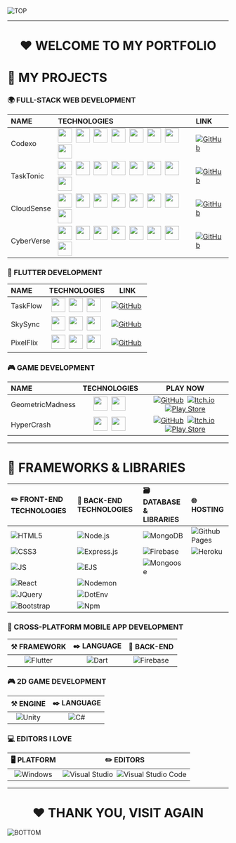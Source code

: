 ![TOP](https://user-images.githubusercontent.com/64190011/226141289-776ee394-3a06-4e9e-b52f-7202038cb75d.jpg)

<hr>

<h1 align="center">❤️ WELCOME TO MY PORTFOLIO</h1>

# 📂 MY PROJECTS

### 🌍 FULL-STACK WEB DEVELOPMENT

| NAME | TECHNOLOGIES | LINK |
| :- | :- | :- |
| Codexo | <img height="32" width="32" src="https://cdn.simpleicons.org/html5" />&nbsp; <img height="32" width="32" src="https://cdn.simpleicons.org/css3" />&nbsp; <img height="32" width="32" src="https://cdn.simpleicons.org/javascript" />&nbsp; <img height="32" width="32" src="https://cdn.simpleicons.org/nodedotjs" />&nbsp; <img height="32" width="32" src="https://cdn.simpleicons.org/express" />&nbsp; <img height="32" width="32" src="https://cdn.simpleicons.org/dotenv" />&nbsp; <img height="32" width="32" src="https://cdn.simpleicons.org/mongodb" />&nbsp; <img height="32" width="32" src="https://cdn.simpleicons.org/mongoose" /> | [![GitHub](https://img.shields.io/badge/github-000000.svg?style=for-the-badge&logo=github&logoColor=white)](https://github.com/RyxnDmello/WebApp-NodeJs-02)
| TaskTonic | <img height="32" width="32" src="https://cdn.simpleicons.org/html5" />&nbsp; <img height="32" width="32" src="https://cdn.simpleicons.org/css3" />&nbsp; <img height="32" width="32" src="https://cdn.simpleicons.org/javascript" />&nbsp; <img height="32" width="32" src="https://cdn.simpleicons.org/nodedotjs" />&nbsp; <img height="32" width="32" src="https://cdn.simpleicons.org/express" />&nbsp; <img height="32" width="32" src="https://cdn.simpleicons.org/dotenv" />&nbsp; <img height="32" width="32" src="https://cdn.simpleicons.org/mongodb" />&nbsp; <img height="32" width="32" src="https://cdn.simpleicons.org/mongoose" /> | [![GitHub](https://img.shields.io/badge/github-000000.svg?style=for-the-badge&logo=github&logoColor=white)](https://github.com/RyxnDmello/WebApp-NodeJs-03)
| CloudSense | <img height="32" width="32" src="https://cdn.simpleicons.org/html5" />&nbsp; <img height="32" width="32" src="https://cdn.simpleicons.org/css3" />&nbsp; <img height="32" width="32" src="https://cdn.simpleicons.org/javascript" />&nbsp; <img height="32" width="32" src="https://cdn.simpleicons.org/nodedotjs" />&nbsp; <img height="32" width="32" src="https://cdn.simpleicons.org/express" />&nbsp; <img height="32" width="32" src="https://cdn.simpleicons.org/dotenv" />&nbsp; <img height="32" width="32" src="https://cdn.simpleicons.org/mongodb" />&nbsp; <img height="32" width="32" src="https://cdn.simpleicons.org/mongoose" /> | [![GitHub](https://img.shields.io/badge/github-000000.svg?style=for-the-badge&logo=github&logoColor=white)](https://github.com/RyxnDmello/WebApp-NodeJs-04)
| CyberVerse | <img height="32" width="32" src="https://cdn.simpleicons.org/html5" />&nbsp; <img height="32" width="32" src="https://cdn.simpleicons.org/css3" />&nbsp; <img height="32" width="32" src="https://cdn.simpleicons.org/javascript" />&nbsp; <img height="32" width="32" src="https://cdn.simpleicons.org/nodedotjs" />&nbsp; <img height="32" width="32" src="https://cdn.simpleicons.org/express" />&nbsp; <img height="32" width="32" src="https://cdn.simpleicons.org/dotenv" />&nbsp; <img height="32" width="32" src="https://cdn.simpleicons.org/mongodb" />&nbsp; <img height="32" width="32" src="https://cdn.simpleicons.org/mongoose" /> | [![GitHub](https://img.shields.io/badge/github-000000.svg?style=for-the-badge&logo=github&logoColor=white)](https://github.com/RyxnDmello/WebApp-NodeJs-05)

### 📱 FLUTTER DEVELOPMENT

| NAME | TECHNOLOGIES | LINK |
| :- | :-: | :-: |
| TaskFlow | <img height="32" width="32" src="https://cdn.simpleicons.org/dart/0175C2" />&nbsp; <img height="32" width="32" src="https://cdn.simpleicons.org/flutter/0175C2" />&nbsp; <img height="32" width="32" src="https://cdn.simpleicons.org/firebase" />&nbsp; | [![GitHub](https://img.shields.io/badge/github-000000.svg?style=for-the-badge&logo=github&logoColor=white)](https://github.com/RyxnDmello/flutter_firebase_01)&nbsp;
| SkySync | <img height="32" width="32" src="https://cdn.simpleicons.org/dart/0175C2" />&nbsp; <img height="32" width="32" src="https://cdn.simpleicons.org/flutter/0175C2" />&nbsp; <img height="32" width="32" src="https://cdn.simpleicons.org/firebase" />&nbsp; | [![GitHub](https://img.shields.io/badge/github-000000.svg?style=for-the-badge&logo=github&logoColor=white)](https://github.com/RyxnDmello/flutter_firebase_02)&nbsp;
| PixelFlix | <img height="32" width="32" src="https://cdn.simpleicons.org/dart/0175C2" />&nbsp; <img height="32" width="32" src="https://cdn.simpleicons.org/flutter/0175C2" />&nbsp; <img height="32" width="32" src="https://cdn.simpleicons.org/firebase" />&nbsp; | [![GitHub](https://img.shields.io/badge/github-000000.svg?style=for-the-badge&logo=github&logoColor=white)](https://github.com/RyxnDmello/flutter_firebase_03)&nbsp;

### 🎮 GAME DEVELOPMENT

| NAME | TECHNOLOGIES | PLAY NOW |
| :- | :-: | :-: |
| GeometricMadness | <img height="32" width="32" src="https://cdn.simpleicons.org/unity/ffffff" />&nbsp; <img height="32" width="32" src="https://cdn.simpleicons.org/csharp/purple/" />&nbsp; | [![GitHub](https://img.shields.io/badge/github-000000.svg?style=for-the-badge&logo=github&logoColor=white)](https://github.com/RyxnDmello/GameDev-Unity-01)&nbsp; [![Itch.io](https://img.shields.io/badge/Itch.io-df0000.svg?style=for-the-badge&logo=itchdotio&logoColor=white)](https://shadowlightworld.itch.io/geometricmadness)&nbsp; [![Play Store](https://img.shields.io/badge/Google%20Play-008000.svg?style=for-the-badge&logo=Google-Play&logoColor=white)](https://play.google.com/store/apps/details?id=com.ShadowLight.GeometricMadness&hl=en_IN&gl=US)
| HyperCrash | <img height="32" width="32" src="https://cdn.simpleicons.org/unity/ffffff" />&nbsp; <img height="32" width="32" src="https://cdn.simpleicons.org/csharp//purple/" />&nbsp; | [![GitHub](https://img.shields.io/badge/github-000000.svg?style=for-the-badge&logo=github&logoColor=white)](https://github.com/RyxnDmello/GameDev-Unity-02)&nbsp; [![Itch.io](https://img.shields.io/badge/Itch.io-df0000.svg?style=for-the-badge&logo=itchdotio&logoColor=white)](https://shadowlightworld.itch.io/hypercrash)&nbsp; [![Play Store](https://img.shields.io/badge/Google%20Play-008000.svg?style=for-the-badge&logo=Google-Play&logoColor=white)](https://play.google.com/store/apps/details?id=com.ShadowLight.HyperCrash&hl=en_IN&gl=US)

<hr>

# 🚀 FRAMEWORKS & LIBRARIES

| ✏️ FRONT-END TECHNOLOGIES | 🤖 BACK-END TECHNOLOGIES | 🗃️ DATABASE & LIBRARIES | 🌐 HOSTING |
| :- | :- | :- | :- |
| ![HTML5](https://img.shields.io/badge/HTML5-E34F26.svg?style=for-the-badge&logo=HTML5&logoColor=white) | ![Node.js](https://img.shields.io/badge/node.js-006f00.svg?style=for-the-badge&logo=nodedotjs&logoColor=white) | ![MongoDB](https://img.shields.io/badge/MongoDB-47A248.svg?style=for-the-badge&logo=MongoDB&logoColor=white) | ![Github Pages](https://img.shields.io/badge/github%20pages-000000?style=for-the-badge&logo=github&logoColor=white) |
| ![CSS3](https://img.shields.io/badge/CSS3-1572B6.svg?style=for-the-badge&logo=CSS3&logoColor=white) | ![Express.js](https://img.shields.io/badge/Express-000000.svg?style=for-the-badge&logo=Express&logoColor=white) | ![Firebase](https://img.shields.io/badge/Firebase-FFCA28.svg?style=for-the-badge&logo=Firebase&logoColor=black) | ![Heroku](https://img.shields.io/badge/Heroku-430098.svg?style=for-the-badge&logo=Heroku&logoColor=white) |
| ![JS](https://img.shields.io/badge/JavaScript-F7DF1E.svg?style=for-the-badge&logo=JavaScript&logoColor=black) | ![EJS](https://img.shields.io/badge/EJS-ECD53F.svg?style=for-the-badge&logo=EJS&logoColor=black) | ![Mongoose](https://img.shields.io/badge/Mongoose-880000.svg?style=for-the-badge&logo=Mongoose&logoColor=white) | 
| ![React](https://img.shields.io/badge/react-00002b.svg?style=for-the-badge&logo=react&logoColor=61DAFB) | ![Nodemon](https://img.shields.io/badge/Nodemon-00a000.svg?style=for-the-badge&logo=Nodemon&logoColor=white) |
| ![JQuery](https://img.shields.io/badge/jQuery-0769AD.svg?style=for-the-badge&logo=jQuery&logoColor=white) | ![DotEnv](https://img.shields.io/badge/.ENV-ECD53F.svg?style=for-the-badge&logo=dotenv&logoColor=black) |
| ![Bootstrap](https://img.shields.io/badge/bootstrap-%238511FA.svg?style=for-the-badge&logo=bootstrap&logoColor=white) | ![Npm](https://img.shields.io/badge/npm-CB3837.svg?style=for-the-badge&logo=npm&logoColor=white) |

### 📱 CROSS-PLATFORM MOBILE APP DEVELOPMENT

| ⚒️ FRAMEWORK | ✒️ LANGUAGE | 🤖 BACK-END |
| :-: | :-: | :-: |
![Flutter](https://img.shields.io/badge/Flutter-%2302569B.svg?style=for-the-badge&logo=Flutter&logoColor=white) | ![Dart](https://img.shields.io/badge/dart-%230175C2.svg?style=for-the-badge&logo=dart&logoColor=white) | ![Firebase](https://img.shields.io/badge/Firebase-FFCA28.svg?style=for-the-badge&logo=Firebase&logoColor=black) 

### 🎮 2D GAME DEVELOPMENT

| ⚒️ ENGINE | ✒️ LANGUAGE |
| :-: | :-: |
![Unity](https://img.shields.io/badge/unity-%23000000.svg?style=for-the-badge&logo=unity&logoColor=white) | ![C#](https://img.shields.io/badge/C%23-512BD4.svg?style=for-the-badge&logo=C%23&logoColor=white) | 

### 💻 EDITORS I LOVE

| 🖥️ PLATFORM | ✏️ EDITORS |
| :-: | :-: |
| ![Windows](https://img.shields.io/badge/Windows-0078D4.svg?style=for-the-badge&logo=Windows&logoColor=white) | ![Visual Studio](https://img.shields.io/badge/Visual%20Studio-5C2D91.svg?style=for-the-badge&logo=Visual-Studio&logoColor=white)&nbsp; ![Visual Studio Code](https://img.shields.io/badge/Visual%20Studio%20Code-007ACC.svg?style=for-the-badge&logo=Visual-Studio-Code&logoColor=white)

<hr>

<h1 align="center">❤️ THANK YOU, VISIT AGAIN</h1>

![BOTTOM](https://user-images.githubusercontent.com/64190011/226115821-d1f6c8eb-648c-4f19-87fd-99e875b26755.jpg)

